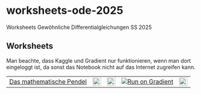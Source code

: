 # worksheets-ode-2025
Worksheets Gewöhnliche Differentialgleichungen SS 2025

## Worksheets
Man beachte, dass Kaggle und Gradient nur funktionieren, wenn man dort eingeloggt ist, da sonst das Notebook nicht auf das Internet zugreifen kann.

<table>
<tr>
  <td>
    <a href="/JeremiasE/worksheets-ode-2023/blob/main/examples/1-Pendulum.ipynb">Das mathematische Pendel</a>
  </td>
  <td>
    <a href="https://mybinder.org/v2/gh/JeremiasE/worksheets-ode-2025/HEAD?labpath=examples%2F1-Pendulum.ipynb" rel="nofollow">
      <img src="https://mybinder.org/badge_logo.svg" alt="Open In MyBinder "   height="22ex">
    </a>
  </td>
  <td>
    <a href="https://colab.research.google.com/github/JeremiasE/worksheets-ode-2025/blob/main/examples/1-Pendulum.ipynb" rel="nofollow">
      <img src="https://colab.research.google.com/assets/colab-badge.svg" alt="Open In Colab" height="22ex">
    </a>
  </td>
  <td>
   <a href="https://console.paperspace.com/github/JeremiasE/worksheets-ode-2025/blob/main/examples/1-Pendulum.ipynb">
      <img src="https://assets.paperspace.io/img/gradient-badge.svg" alt="Run on Gradient"/>
    </a>
  </td>
  <td>
    <a href="https://kaggle.com/kernels/welcome?src=https://github.com/JeremiasE/worksheets-ode-2025/blob/main/examples/1-Pendulum.ipynb" rel="nofollow">
      <img src="https://kaggle.com/static/images/open-in-kaggle.svg" alt="Open in Kaggle" height="22ex">
    </a>
  </td>
</tr>
</table>

